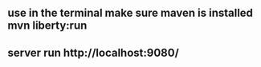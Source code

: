 ## use in the terminal make sure maven is installed mvn liberty:run 

## server run http://localhost:9080/